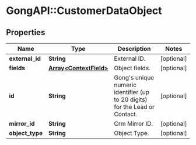 # GongAPI::CustomerDataObject

## Properties
Name | Type | Description | Notes
------------ | ------------- | ------------- | -------------
**external_id** | **String** | External ID. | [optional] 
**fields** | [**Array&lt;ContextField&gt;**](ContextField.md) | Object fields. | [optional] 
**id** | **String** | Gong&#x27;s unique numeric identifier (up to 20 digits) for the Lead or Contact. | [optional] 
**mirror_id** | **String** | Crm Mirror ID. | [optional] 
**object_type** | **String** | Object Type. | [optional] 


